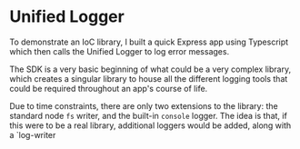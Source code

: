 # Unified Logger
To demonstrate an IoC library, I built a quick Express app using Typescript which then calls the Unified Logger to log error messages.

The SDK is a very basic beginning of what could be a very complex library, which creates a singular library to house all the different logging tools that could be required throughout an app's course of life.

Due to time constraints, there are only two extensions to the library: the standard node `fs` writer, and the built-in `console` logger. The idea is that, if this were to be a real library, additional loggers would be added, along with a `log-writer